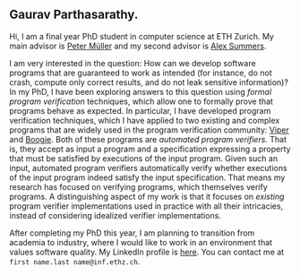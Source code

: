 ## Gaurav Parthasarathy.

Hi, I am a final year PhD student in computer science at ETH Zurich. 
My main advisor is [Peter Müller](https://www.pm.inf.ethz.ch/people/person-detail.html?persid=112017) and my second advisor is [Alex Summers](https://www.cs.ubc.ca/~alexsumm/).

I am very interested in the question: How can we develop software programs that are guaranteed to work as intended (for instance, do not crash, compute only correct results, and do not leak sensitive information)? 
In my PhD, I have been exploring answers to this question using *formal program verification* techniques, which allow one to formally prove that programs behave as expected.
In particular, I have developed program verification techniques, which I have applied to two existing and complex programs that are widely used in the program verification community: [Viper](https://www.pm.inf.ethz.ch/research/viper.html) and [Boogie](https://github.com/boogie-org/boogie/).
Both of these programs are *automated program verifiers*. 
That is, they accept as input a program and a specification expressing a property that must be satisfied by executions of the input program.
Given such an input, automated program verifiers automatically verify whether executions of the input program indeed satisfy the input specification.
That means my research has focused on verifying programs, which themselves verify programs.
A distinguishing aspect of my work is that it focuses on *existing* program verifier implementations used in practice with all their intricacies, instead of considering idealized verifier implementations.

After completing my PhD this year, I am planning to transition from academia to industry, where I would like to work in an environment that values software quality.
My LinkedIn profile is [here](https://ch.linkedin.com/in/gaurav-parthasarathy-486554309).
You can contact me at `first name.last name@inf.ethz.ch`.